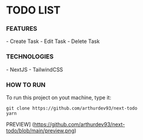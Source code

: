 <h1>TODO LIST</h1>

<h3>FEATURES</h3>
- Create Task
- Edit Task
- Delete Task

<h3>TECHNOLOGIES</h3>
- NextJS
- TailwindCSS

<h3>HOW TO RUN</h3>
To run this project on yout machine, type it:

```
git clone https://github.com/arthurdev93/next-todo
yarn
```

PREVIEW] 
(https://github.com/arthurdev93/next-todo/blob/main/preview.png)
